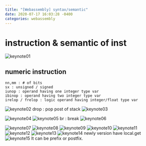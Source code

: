 ```yaml
---
title: "[Webassembly] syntax/semantic"
date: 2020-07-17 16:03:28 -0400
categories: webassembly
---
```

# instruction & semantic of inst
![keynote01](./../assets/images/웹어셈블/웹어셈블.001.jpeg)
## numeric instruction
```
nn,mm : # of bits
sx : unsigned / signed
iunop : operand having one integer type var
ibinop : operand having two integer type var
irelop / frelop : logic operand having integer/float type var
```
![keynote02](./../assets/images/웹어셈블/웹어셈블.002.jpeg)
drop : pop post of stack
![keynote03](./../assets/images/웹어셈블/웹어셈블.003.jpeg)

![keynote04](./../assets/images/웹어셈블/웹어셈블.004.jpeg)
![keynote05](./../assets/images/웹어셈블/웹어셈블.005.jpeg)
br : break
![keynote06](./../assets/images/웹어셈블/웹어셈블.006.jpeg)

![keynote07](./../assets/images/웹어셈블/웹어셈블.007.jpeg)
![keynote08](./../assets/images/웹어셈블/웹어셈블.008.jpeg)
![keynote09](./../assets/images/웹어셈블/웹어셈블.009.jpeg)
![keynote10](./../assets/images/웹어셈블/웹어셈블.010.jpeg)
![keynote11](./../assets/images/웹어셈블/웹어셈블.011.jpeg)
![keynote12](./../assets/images/웹어셈블/웹어셈블.012.jpeg)
![keynote13](./../assets/images/웹어셈블/웹어셈블.013.jpeg)
![keynote14](./../assets/images/웹어셈블/웹어셈블.014.jpeg)
newly version have local.get
![keynote15](./../assets/images/웹어셈블/웹어셈블.015.jpeg)
It can be prefix or postfix.